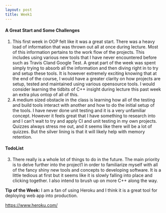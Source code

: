 ```yaml
---
layout: post
title: Week1
---
```


#### A Great Start and Some Challenges
1. This first week in OOP felt like it was a great start. There was a heavy load of information that was thrown out all at once during lecture. Most of this information pertains to the work flow of the projects. This includes using various new tools that I have never encountered before such as Travis CIand Google Test. A great part of the week was spent simply trying to absorb all the information and then diving right in to try and setup these tools. It is however extremely exciting knowing that at the end of the course, I would have a greater clarity on how projects are setup, tested and maintained using various opensource tools. I would consider learning the tidbits of C++ insight during lecture this past week an extra plus ontop of all of this. 
2. A medium sized obstacle in the class is learning how all of the testing and build tools interact with another and how to do the initial setup of the tools. I have never done unit testing and it is a very unfamiliar concept. However it  feels great that I have something to research into and I can't wait to try and apply CI and unit testing in my own projects. Quizzes always stress me out, and it seems like there will be a lot of quizzes. But the silver lining is that it will likely help with memory retention.

#### TodoList
3. There really is a whole lot of things to do in the future. The main priority is to delve further into the project1 in order to familiarize myself with all of the fancy shiny new tools and concepts to developing software. It is a little tedious at first but it seems like it is slowly falling into place and clicking together. I also intend to brush up on more C++ along the way.

**Tip of the Week:** I am a fan of using Heroku and I think it is a great tool for deploying web app into production.

https://www.heroku.com/
